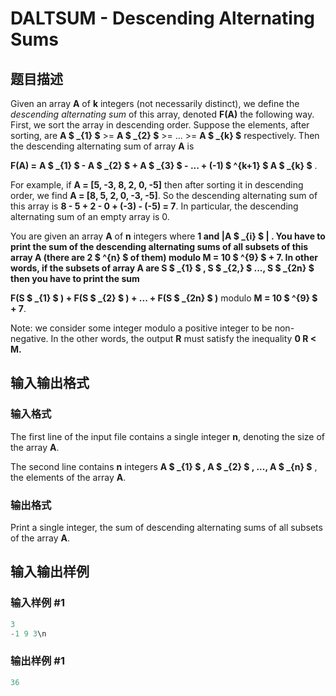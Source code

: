 # DALTSUM - Descending Alternating Sums

## 题目描述

Given an array **A** of **k** integers (not necessarily distinct), we define the _descending alternating sum_ of this array, denoted **F(A)** the following way. First, we sort the array in descending order. Suppose the elements, after sorting, are **A $ _{1} $** >= **A $ _{2} $** >= ... >= **A $ _{k} $** respectively. Then the descending alternating sum of array **A** is

**F(A) =** **A $ _{1} $ - A $ _{2} $ + A $ _{3} $ - ... + (-1) $ ^{k+1} $ A $ _{k} $** .

For example, if **A = \[5, -3, 8, 2, 0, -5\]** then after sorting it in descending order, we find **A = \[8, 5, 2, 0, -3, -5\]**. So the descending alternating sum of this array is **8 - 5 + 2 - 0 + (-3) - (-5) = 7**. In particular, the descending alternating sum of an empty array is 0.

You are given an array **A** of **n** integers where **1 and **|A $ _{i} $ | . You have to print the sum of the descending alternating sums of all subsets of this array **A** (there are **2** $ ^{n} $ of them) modulo **M = 10 $ ^{9} $ + 7**. In other words, if the subsets of array **A** are **S $ _{1} $ , S $ _{2,} $ ..., S $ _{2n} $** then you have to print the sum****

**F(**S $ _{1} $ ) + F(**S $ _{2} $ ) + ... + F(**S $ _{2n} $ )******** modulo **M = ****10 $ ^{9} $ + 7******.

Note: we consider some integer modulo a positive integer to be non-negative. In the other words, the output **R** must satisfy the inequality **0 **R < M**.**

## 输入输出格式

### 输入格式

The first line of the input file contains a single integer **n**, denoting the size of the array **A**.

The second line contains **n** integers **A $ _{1} $ , A $ _{2} $ , ..., A $ _{n} $** , the elements of the array **A**.

### 输出格式

Print a single integer, the sum of descending alternating sums of all subsets of the array **A**.

## 输入输出样例

### 输入样例 #1

```cpp
3
-1 9 3\n
```


### 输出样例 #1

```cpp
36
```


